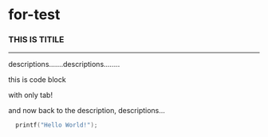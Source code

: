 # for-test
### THIS IS TITILE
-----------------------
descriptions.......descriptions........


  this is code block
  
  
  with only tab!
  
and now back to the description,
descriptions...


```C
  printf("Hello World!");
```

